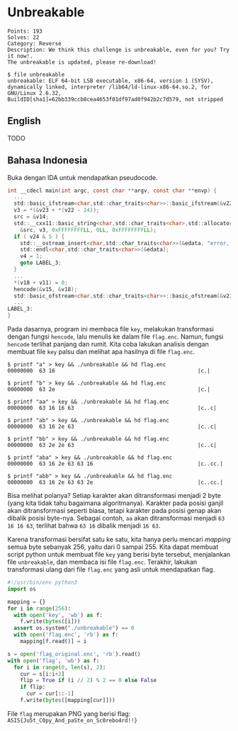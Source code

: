 # Unbreakable
```
Points: 193
Solves: 22
Category: Reverse
Description: We think this challenge is unbreakable, even for you? Try it now!.
The unbreakable is updated, please re-download!

$ file unbreakable
unbreakable: ELF 64-bit LSB executable, x86-64, version 1 (SYSV), dynamically linked, interpreter /lib64/ld-linux-x86-64.so.2, for GNU/Linux 2.6.32, BuildID[sha1]=62bb339ccb8cea4653f01df97ad0f942b2c7d579, not stripped
```

## English
TODO

## Bahasa Indonesia
Buka dengan IDA untuk mendapatkan pseudocode.

```c
int __cdecl main(int argc, const char **argv, const char **envp) {
  ...
  std::basic_ifstream<char,std::char_traits<char>>::basic_ifstream(&v22, "key", 8LL);
  v3 = *(&v23 + *(v22 - 24));
  src = &v14;
  std::__cxx11::basic_string<char,std::char_traits<char>,std::allocator<char>>::_M_construct<std::istreambuf_iterator<char,std::char_traits<char>>>(
    &src, v3, 0xFFFFFFFFLL, 0LL, 0xFFFFFFFFLL);
  if ( v24 & 5 ) {
    std::__ostream_insert<char,std::char_traits<char>>(&edata, "error, input not found", 22LL);
    std::endl<char,std::char_traits<char>>(&edata);
    v4 = 1;
    goto LABEL_3;
  }
  ...
  *(v18 + v11) = 0;
  hencode(&v15, &v18);
  std::basic_ofstream<char,std::char_traits<char>>::basic_ofstream(&v21, "flag.enc", 48LL);
  ...
LABEL_3:
}
```

Pada dasarnya, program ini membaca file `key`, melakukan transformasi dengan fungsi `hencode`, lalu menulis ke dalam file `flag.enc`. Namun, fungsi `hencode` terlihat panjang dan rumit. Kita coba lakukan analisis dengan membuat file `key` palsu dan melihat apa hasilnya di file `flag.enc`.

```shell
$ printf "a" > key && ./unbreakable && hd flag.enc
00000000  63 16                                             |c.|

$ printf "b" > key && ./unbreakable && hd flag.enc
00000000  63 2e                                             |c.|

$ printf "aa" > key && ./unbreakable && hd flag.enc
00000000  63 16 16 63                                       |c..c|

$ printf "ab" > key && ./unbreakable && hd flag.enc
00000000  63 16 2e 63                                       |c..c|

$ printf "bb" > key && ./unbreakable && hd flag.enc
00000000  63 2e 2e 63                                       |c..c|

$ printf "aba" > key && ./unbreakable && hd flag.enc
00000000  63 16 2e 63 63 16                                 |c..cc.|

$ printf "abb" > key && ./unbreakable && hd flag.enc
00000000  63 16 2e 63 63 2e                                 |c..cc.|
```

Bisa melihat polanya? Setiap karakter akan ditransformasi menjadi 2 byte (yang kita tidak tahu bagaimana algoritmanya). Karakter pada posisi ganjil akan ditransformasi seperti biasa, tetapi karakter pada posisi genap akan dibalik posisi byte-nya. Sebagai  contoh, `aa` akan ditransformasi menjadi `63 16 16 63`, terlihat bahwa `63 16` dibalik menjadi `16 63`.

Karena transformasi bersifat satu ke satu, kita hanya perlu mencari *mapping* semua byte sebanyak 256, yaitu dari 0 sampai 255. Kita dapat membuat script python untuk membuat file `key` yang berisi byte tersebut, menjalankan file `unbreakable`, dan membaca isi file `flag.enc`. Terakhir, lakukan transformasi ulang dari file `flag.enc` yang asli untuk mendapatkan flag.

```python
#!/usr/bin/env python3
import os

mapping = {}
for i in range(256):
  with open('key', 'wb') as f:
    f.write(bytes([i]))
  assert os.system("./unbreakable") == 0
  with open('flag.enc', 'rb') as f:
    mapping[f.read()] = i

s = open('flag_original.enc', 'rb').read()
with open('flag', 'wb') as f:
  for i in range(0, len(s), 2):
    cur = s[i:i+2]
    flip = True if (i // 2) % 2 == 0 else False
    if flip:
      cur = cur[::-1]
    f.write(bytes([mapping[cur]]))
```

File `flag` merupakan PNG yang berisi flag: `ASIS{Ju5t_C0py_And_paSte_on_Sc0rebo4rd!!}`
